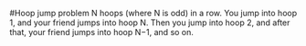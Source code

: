 #Hoop jump problem
N hoops (where 
N is odd) in a row. You jump into hoop 
1, and your friend jumps into hoop 
N. Then you jump into hoop 
2, and after that, your friend jumps into hoop 
N−1, and so on.
